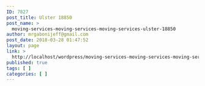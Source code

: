 ```yaml
---
ID: 7827
post_title: Ulster 18850
post_name: >
  moving-services-moving-services-moving-services-ulster-18850
author: mrgabonijeff@gmail.com
post_date: 2018-03-28 01:47:52
layout: page
link: >
  http://localhost/wordpress/moving-services-moving-services-moving-services-ulster-18850/
published: true
tags: [ ]
categories: [ ]
---
```

